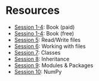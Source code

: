 # Resources
- [Session 1-4](https://g.co/kgs/qjVcg7e): Book (paid)
- [Sessino 1-4](https://automatetheboringstuff.com/): Book (free)
- [Session 5](https://realpython.com/read-write-files-python): Read/Write files
- [Session 6](https://realpython.com/working-with-files-in-python): Working with files
- [Session 7](https://realpython.com/python3-object-oriented-programming): Classes
- [Session 8](https://realpython.com/python3-object-oriented-programming): Inheritance
- [Session 9](https://realpython.com/python-modules-packages): Modules & Packages
- [Session 10](https://numpy.org/devdocs/user/quickstart.html): NumPy
